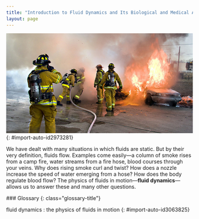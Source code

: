 ```yaml
---
title: "Introduction to Fluid Dynamics and Its Biological and Medical Applications"
layout: page
---
```







 ![Photograph shows a group of firefighters in uniform using a hose to put out a fire that is consuming two cars.](../resources/Figure_13_00_01a_D.jpg "Many fluids are flowing in this scene. Water from the hose and smoke from the fire are visible flows. Less visible are the flow of air and the flow of fluids on the ground and within the people fighting the fire. Explore all types of flow, such as visible, implied, turbulent, laminar, and so on, present in this scene. Make a list and discuss the relative energies involved in the various flows, including the level of confidence in your estimates. (credit: Andrew Magill, Flickr)"){: #import-auto-id2973281}

We have dealt with many situations in which fluids are static. But by their very definition, fluids flow. Examples come easily—a column of smoke rises from a camp fire, water streams from a fire hose, blood courses through your veins. Why does rising smoke curl and twist? How does a nozzle increase the speed of water emerging from a hose? How does the body regulate blood flow? The physics of fluids in motion—**fluid dynamics**—allows us to answer these and many other questions.

<div class="glossary" markdown="1">
### Glossary
{: class="glossary-title"}

fluid dynamics
: the physics of fluids in motion
{: #import-auto-id3063825}

</div>
